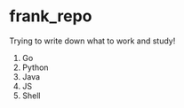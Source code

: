 # frank_repo

Trying  to write down what to work and study!
1. Go 
2. Python
3. Java
4. JS
5. Shell
